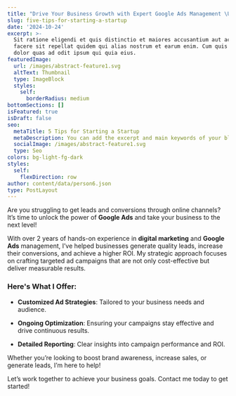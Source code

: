 ```yaml
---
title: "Drive Your Business Growth with Expert Google Ads Management \U0001F680"
slug: five-tips-for-starting-a-startup
date: '2024-10-24'
excerpt: >-
  Sit ratione eligendi et quis distinctio et maiores accusantium aut accusamus
  facere sit repellat quidem qui alias nostrum et earum enim. Cum quis sint eos
  dolor quas ad odit ipsum qui quia eius.
featuredImage:
  url: /images/abstract-feature1.svg
  altText: Thumbnail
  type: ImageBlock
  styles:
    self:
      borderRadius: medium
bottomSections: []
isFeatured: true
isDraft: false
seo:
  metaTitle: 5 Tips for Starting a Startup
  metaDescription: You can add the excerpt and main keywords of your blog post here.
  socialImage: /images/abstract-feature1.svg
  type: Seo
colors: bg-light-fg-dark
styles:
  self:
    flexDirection: row
author: content/data/person6.json
type: PostLayout
---
```

Are you struggling to get leads and conversions through online channels? It’s time to unlock the power of **Google Ads** and take your business to the next level!

With over 2 years of hands-on experience in **digital marketing** and **Google Ads** management, I’ve helped businesses generate quality leads, increase their conversions, and achieve a higher ROI. My strategic approach focuses on crafting targeted ad campaigns that are not only cost-effective but deliver measurable results.

### Here's What I Offer:

*   **Customized Ad Strategies**: Tailored to your business needs and audience.

*   **Ongoing Optimization**: Ensuring your campaigns stay effective and drive continuous results.

*   **Detailed Reporting**: Clear insights into campaign performance and ROI.

Whether you’re looking to boost brand awareness, increase sales, or generate leads, I’m here to help!

Let’s work together to achieve your business goals. Contact me today to get started!
